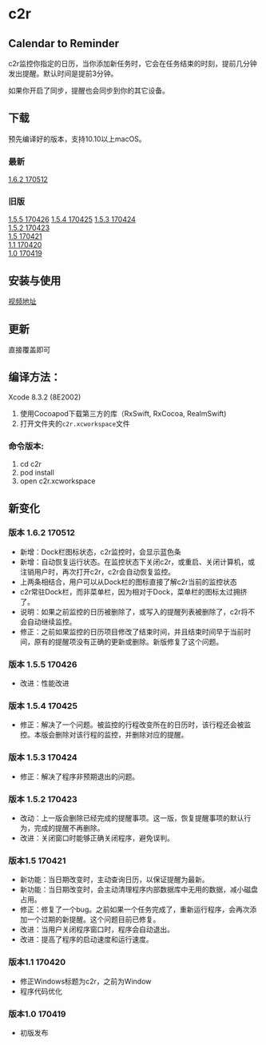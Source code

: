 # c2r 
## Calendar to Reminder

c2r监控你指定的日历，当你添加新任务时，它会在任务结束的时刻，提前几分钟发出提醒。默认时间是提前3分钟。

如果你开启了同步，提醒也会同步到你的其它设备。

## 下载
预先编译好的版本，支持10.10以上macOS。</br>

### 最新
[1.6.2 170512](https://github.com/owenzhao/c2r/raw/master/app/1.6.2.170512/c2r%201.6.2%20170512.dmg)

### 旧版
[1.5.5 170426](https://github.com/owenzhao/c2r/raw/master/app/1.5.5%20170426/c2r%201.5.5%20170426.dmg)
[1.5.4 170425](https://github.com/owenzhao/c2r/raw/master/app/1.5.4%20170425/c2r%201.5.4%20170425.dmg)
[1.5.3 170424](https://github.com/owenzhao/c2r/raw/master/app/1.5.3%20170424/c2r%201.5.3%20170424.dmg)</br>
[1.5.2 170423](https://github.com/owenzhao/c2r/raw/master/app/1.5.2%20170423/c2r%201.5.2%20170423.dmg)</br>
[1.5 170421](https://github.com/owenzhao/c2r/raw/master/app/1.5.170421/c2r%201.5.170421.dmg)</br>
[1.1 170420](https://github.com/owenzhao/c2r/raw/master/app/1.1.170420/c2r%201.1.170420.dmg)</br>
[1.0 170419](https://github.com/owenzhao/c2r/raw/master/app/1.0.170419/c2r%201.0.170419.dmg)

## 安装与使用

[视频地址](http://weibo.com/1711715275/EFghh1dlV?type=comment)

## 更新
直接覆盖即可

## 编译方法：
Xcode 8.3.2 (8E2002)

1. 使用Cocoapod下载第三方的库（RxSwift, RxCocoa, RealmSwift)
2. 打开文件夹的`c2r.xcworkspace`文件

### 命令版本:

1. cd c2r
2. pod install
3. open c2r.xcworkspace

## 新变化
### 版本 1.6.2 170512
* 新增：Dock栏图标状态，c2r监控时，会显示蓝色条
* 新增：自动恢复运行状态。在监控状态下关闭c2r，或重启、关闭计算机，或注销用户时，再次打开c2r，c2r会自动恢复监控。
* 上两条相结合，用户可以从Dock栏的图标直接了解c2r当前的监控状态
* c2r常驻Dock栏，而非菜单栏，因为相对于Dock，菜单栏的图标太过拥挤了。
* 说明：如果之前监控的日历被删除了，或写入的提醒列表被删除了，c2r将不会自动继续监控。
* 修正：之前如果监控的日历项目修改了结束时间，并且结束时间早于当前时间，原有的提醒项没有正确的更新或删除。新版修复了这个问题。

### 版本 1.5.5 170426
* 改进：性能改进

### 版本 1.5.4 170425
* 修正：解决了一个问题。被监控的行程改变所在的日历时，该行程还会被监控。本版会删除对该行程的监控，并删除对应的提醒。

### 版本 1.5.3 170424
* 修正：解决了程序非预期退出的问题。

### 版本 1.5.2 170423
* 改动：上一版会删除已经完成的提醒事项。这一版，恢复提醒事项的默认行为，完成的提醒不再删除。
* 改进：关闭窗口时能够正确关闭程序，避免误判。

### 版本1.5 170421
* 新功能：当日期改变时，主动查询日历，以保证提醒为最新。
* 新功能：当日期改变时，会主动清理程序内部数据库中无用的数据，减小磁盘占用。
* 修正：修复了一个bug。之前如果一个任务完成了，重新运行程序，会再次添加一个过期的新提醒。这个问题目前已修复。
* 改进：当用户关闭程序窗口时，程序会自动退出。
* 改进：提高了程序的启动速度和运行速度。

### 版本1.1 170420
* 修正Windows标题为c2r，之前为Window
* 程序代码优化

### 版本1.0 170419
* 初版发布

